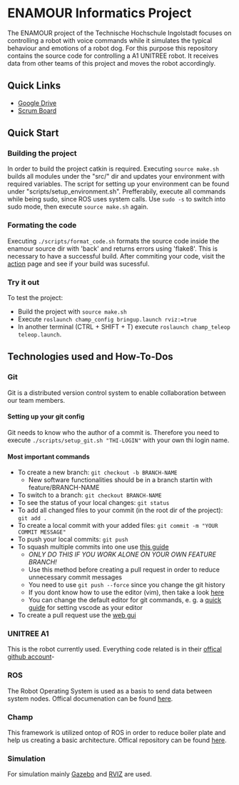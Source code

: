 # ENAMOUR Informatics Project

The ENAMOUR project of the Technische Hochschule Ingolstadt focuses on controlling a robot with voice commands while it simulates the typical behaviour and emotions of a robot dog. For this purpose this repository contains the source code for controlling a A1 UNITREE robot. It receives data from other teams of this project and moves the robot accordingly. 

## Quick Links
- [Google Drive](https://drive.google.com/drive/folders/1B8qi29FghHsNl_soR5X4cqz8EOtiM_Sc)
- [Scrum Board](https://trello.com/b/5Z5Lfzrq/enamour-informatik)

## Quick Start

### Building the project
In order to build the project catkin is required. Executing `source make.sh` builds all modules under the "src/" dir and updates your environment with required variables. The script for setting up your environment can be found under "scripts/setup_environment.sh". Prefferabily, execute all commands while being sudo, since ROS uses system calls. Use `sudo -s` to switch into sudo mode, then execute `source make.sh` again.

### Formating the code
Executing `./scripts/format_code.sh` formats the source code inside the enamour source dir with 'back' and returns errors using 'flake8'.
This is necessary to have a successful build. After commiting your code, visit the [action](https://github.com/THI-ENAMOUR/spike/actions) page and see if your build was sucessful.

### Try it out
To test the project:
- Build the project with `source make.sh`
- Execute `roslaunch champ_config bringup.launch rviz:=true`
- In another terminal (CTRL + SHIFT + T) execute `roslaunch champ_teleop teleop.launch`.

## Technologies used and How-To-Dos

### Git
Git is a distributed version control system to enable collaboration between our team members.

#### Setting up your git config
Git needs to know who the author of a commit is. Therefore you need to execute `./scripts/setup_git.sh "THI-LOGIN"` with your own thi login name. 

#### Most important commands
- To create a new branch: `git checkout -b BRANCH-NAME` 
  - New software functionalities should be in a branch startin with feature/BRANCH-NAME
- To switch to a branch: `git checkout BRANCH-NAME`
- To see the status of your local changes: `git status`
- To add all changed files to your commit (in the root dir of the project): `git add .`
- To create a local commit with your added files: `git commit -m "YOUR COMMIT MESSAGE"`
- To push your local commits: `git push`
- To squash multiple commits into one use [this guide](https://medium.com/@slamflipstrom/a-beginners-guide-to-squashing-commits-with-git-rebase-8185cf6e62ec)
  - *ONLY DO THIS IF YOU WORK ALONE ON YOUR OWN FEATURE BRANCH!*
  - Use this method before creating a pull request in order to reduce unnecessary commit messages
  - You need to use `git push --force` since you change the git history
  - If you dont know how to use the editor (vim), then take a look [here](https://eastmanreference.com/a-quick-start-guide-for-beginners-to-the-vim-text-editor)
  - You can change the default editor for git commands, e. g. a [quick guide](https://stackoverflow.com/a/36644561) for setting vscode as your editor
- To create a pull request use the [web gui](https://github.com/THI-ENAMOUR/spike/compare)

### UNITREE A1
This is the robot currently used. Everything code related is in their [offical github account](https://github.com/unitreerobotics)-

### ROS
The Robot Operating System is used as a basis to send data between system nodes. Offical documenation can be found [here](https://wiki.ros.org/Documentation).

### Champ
This framework is utilized ontop of ROS in order to reduce boiler plate and help us creating a basic architecture. Offical repository can be found [here](https://github.com/chvmp/champ).

### Simulation
For simulation mainly [Gazebo](https://gazebosim.org/) and [RVIZ](https://wiki.ros.org/rviz) are used.

